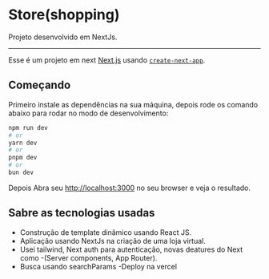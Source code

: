 <h1>Store(shopping)</h1>

<p>Projeto desenvolvido em NextJs.</p>

<hr></hr>

Esse é um projeto em next [Next.js](https://nextjs.org/) usando [`create-next-app`](https://github.com/vercel/next.js/tree/canary/packages/create-next-app).

## Começando

Primeiro instale as dependências na sua máquina, depois rode os comando abaixo para rodar no modo de desenvolvimento:

```bash
npm run dev
# or
yarn dev
# or
pnpm dev
# or
bun dev
```

Depois Abra seu [http://localhost:3000](http://localhost:3000) no seu browser e veja o resultado.


## Sabre as tecnologias usadas

- Construção de template dinâmico usando React JS.
- Aplicação usando NextJs na criação de uma loja virtual.
- Usei tailwind, Next auth para autenticação, novas deatures do Next como
 -(Server components, App Router).
- Busca usando searchParams
-Deploy na vercel


